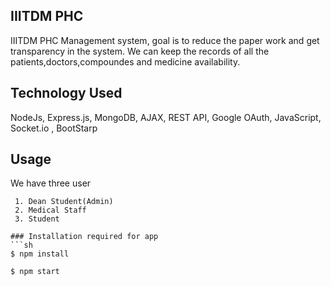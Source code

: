 
## IIITDM PHC
 IIITDM PHC Management system, goal is to reduce the paper work and get transparency in the system.
 We can keep the records of all the patients,doctors,compoundes and medicine availability.
 
## Technology Used ##

 NodeJs, Express.js, MongoDB, AJAX, REST API, Google OAuth, JavaScript, Socket.io , BootStarp
 
## Usage ##

We have three user                                                                                                          

     1. Dean Student(Admin)
     2. Medical Staff
     3. Student
                                                  

 ```
### Installation required for app
```sh
$ npm install
```

```sh
$ npm start
```